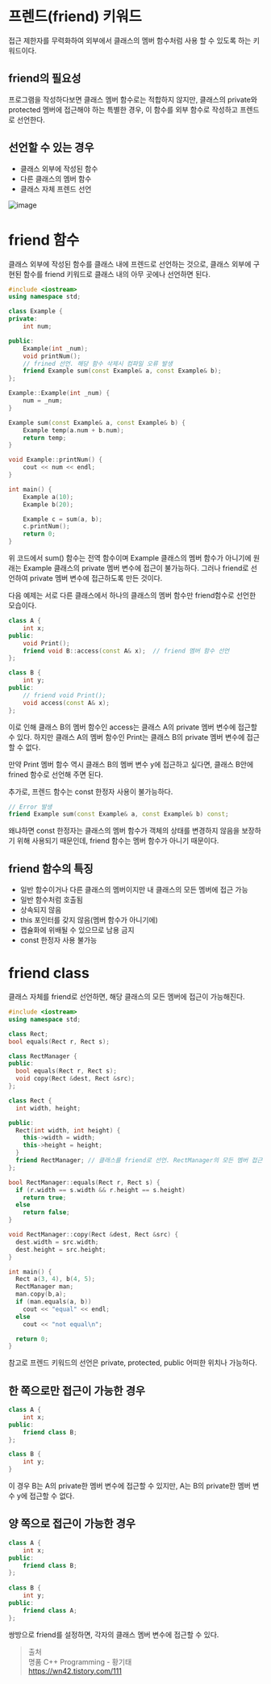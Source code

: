 # 프렌드(friend) 키워드

접근 제한자를 무력화하여 외부에서 클래스의 멤버 함수처럼 사용 할 수 있도록 하는 키워드이다. 

## friend의 필요성

프로그램을 작성하다보면 클래스 멤버 함수로는 적합하지 않지만, 클래스의 private와 protected 멤버에 접근해야 하는 특별한 경우, 이 함수를 외부 함수로 작성하고 프렌드로 선언한다.

## 선언할 수 있는 경우

- 클래스 외부에 작성된 함수
- 다른 클래스의 멤버 함수
- 클래스 자체 프렌드 선언

![image](https://github.com/jwon0523/Today-I-Learned/assets/50106190/1c0fee3f-a4f6-435b-806d-c90430446efc)

# friend 함수

클래스 외부에 작성된 함수를 클래스 내에 프렌드로 선언하는 것으로, 클래스 외부에 구현된 함수를 friend 키워드로 클래스 내의 아무 곳에나 선언하면 된다.

```cpp
#include <iostream>
using namespace std;

class Example {
private:
	int num;

public:
	Example(int _num);
	void printNum();
	// frined 선언. 해당 함수 삭제시 컴파일 오류 발생
	friend Example sum(const Example& a, const Example& b);
};

Example::Example(int _num) {
	num = _num;
}

Example sum(const Example& a, const Example& b) {
	Example temp(a.num + b.num);
	return temp;
}

void Example::printNum() {
	cout << num << endl;
}

int main() {
	Example a(10);
	Example b(20);

	Example c = sum(a, b);
	c.printNum();
	return 0;
}
```

위 코드에서 sum() 함수는 전역 함수이며 Example 클래스의 멤버 함수가 아니기에 원래는 Example 클래스의 private 멤버 변수에 접근이 불가능하다. 그러나 friend로 선언하여 private 멤버 변수에 접근하도록 만든 것이다.

다음 예제는 서로 다른 클래스에서 하나의 클래스의 멤버 함수만 friend함수로 선언한 모습이다.

```cpp
class A {
	int x;
public:
	void Print();
	friend void B::access(const A& x);	// friend 멤버 함수 선언
};

class B {
	int y;
public:
	// friend void Print();	
	void access(const A& x);
};
```

이로 인해 클래스 B의 멤버 함수인 access는 클래스 A의 private 멤버 변수에 접근할 수 있다. 하지만 클래스 A의 멤버 함수인 Print는 클래스 B의 private 멤버 변수에 접근할 수 없다.

만약 Print 멤버 함수 역시 클래스 B의 멤버 변수 y에 접근하고 싶다면, 클래스 B안에 frined 함수로 선언해 주면 된다.

추가로, 프렌드 함수는 const 한정자 사용이 불가능하다.

```cpp
// Error 발생
friend Example sum(const Example& a, const Example& b) const;
```

왜냐하면 const 한정자는 클래스의 멤버 함수가 객체의 상태를 변경하지 않음을 보장하기 위해 사용되기 때문인데, friend 함수는 멤버 함수가 아니기 때문이다.

## friend 함수의 특징

- 일반 함수이거나 다른 클래스의 멤버이지만 내 클래스의 모든 멤버에 접근 가능
- 일반 함수처럼 호출됨
- 상속되지 않음
- this 포인터를 갖지 않음(멤버 함수가 아니기에)
- 캡슐화에 위배될 수 있으므로 남용 금지
- const 한정자 사용 불가능

# friend class

클래스 자체를 friend로 선언하면, 해당 클래스의 모든 멤버에 접근이 가능해진다.

```cpp
#include <iostream>
using namespace std;

class Rect;
bool equals(Rect r, Rect s);

class RectManager {
public:
  bool equals(Rect r, Rect s);
  void copy(Rect &dest, Rect &src);
};

class Rect {
  int width, height;

public:
  Rect(int width, int height) {
    this->width = width;
    this->height = height;
  }
  friend RectManager; // 클래스를 friend로 선언. RectManager의 모든 멤버 접근 가능.
};

bool RectManager::equals(Rect r, Rect s) {
  if (r.width == s.width && r.height == s.height)
    return true;
  else
    return false;
}

void RectManager::copy(Rect &dest, Rect &src) {
  dest.width = src.width;
  dest.height = src.height;
}

int main() {
  Rect a(3, 4), b(4, 5);
  RectManager man;
  man.copy(b,a);
  if (man.equals(a, b))
    cout << "equal" << endl;
  else
    cout << "not equal\n";

  return 0;
}
```

참고로 프렌드 키워드의 선언은 private, protected, public 어떠한 위치나 가능하다.

## 한 쪽으로만 접근이 가능한 경우

```cpp
class A {
	int x;
public:
	friend class B;
};

class B {
	int y;
}
```

이 경우 B는 A의 private한 멤버 변수에 접근할 수 있지만, A는 B의 private한 멤버 변수 y에 접근할 수 없다.

## 양 쪽으로 접근이 가능한 경우

```cpp
class A {
	int x;
public:
	friend class B;
};
 
class B {
	int y;
public:
	friend class A;
};
```

쌍방으로 friend를 설정하면, 각자의 클래스 멤버 변수에 접근할 수 있다.

> 출처   
명품 C++ Programming - 황기태   
https://wn42.tistory.com/111
>
